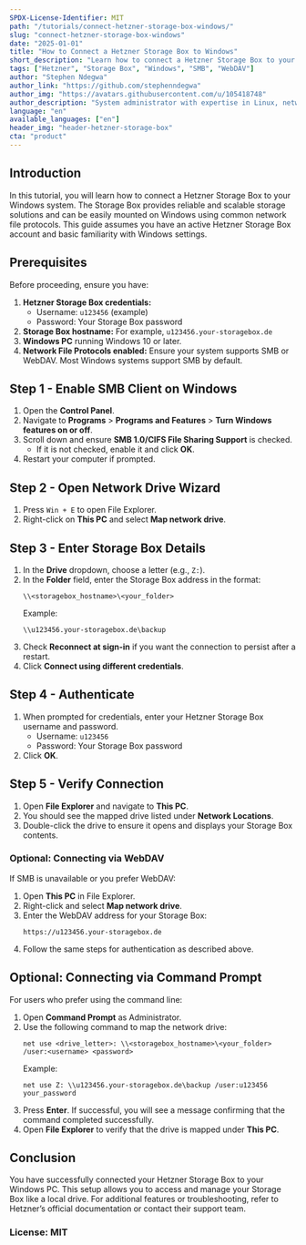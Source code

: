 ```yaml
---
SPDX-License-Identifier: MIT
path: "/tutorials/connect-hetzner-storage-box-windows/"
slug: "connect-hetzner-storage-box-windows"
date: "2025-01-01"
title: "How to Connect a Hetzner Storage Box to Windows"
short_description: "Learn how to connect a Hetzner Storage Box to your Windows system using SMB or WebDAV protocols."
tags: ["Hetzner", "Storage Box", "Windows", "SMB", "WebDAV"]
author: "Stephen Ndegwa"
author_link: "https://github.com/stephenndegwa"
author_img: "https://avatars.githubusercontent.com/u/105418748"
author_description: "System administrator with expertise in Linux, networking, and high-availability systems."
language: "en"
available_languages: ["en"]
header_img: "header-hetzner-storage-box"
cta: "product"
---
```


## Introduction
In this tutorial, you will learn how to connect a Hetzner Storage Box to your Windows system. The Storage Box provides reliable and scalable storage solutions and can be easily mounted on Windows using common network file protocols. This guide assumes you have an active Hetzner Storage Box account and basic familiarity with Windows settings.

## Prerequisites
Before proceeding, ensure you have:

1. **Hetzner Storage Box credentials:**
   - Username: `u123456` (example)
   - Password: Your Storage Box password
2. **Storage Box hostname:** For example, `u123456.your-storagebox.de`
3. **Windows PC** running Windows 10 or later.
4. **Network File Protocols enabled:** Ensure your system supports SMB or WebDAV. Most Windows systems support SMB by default.

## Step 1 - Enable SMB Client on Windows
1. Open the **Control Panel**.
2. Navigate to **Programs** > **Programs and Features** > **Turn Windows features on or off**.
3. Scroll down and ensure **SMB 1.0/CIFS File Sharing Support** is checked.
   - If it is not checked, enable it and click **OK**.
4. Restart your computer if prompted.

## Step 2 - Open Network Drive Wizard
1. Press `Win + E` to open File Explorer.
2. Right-click on **This PC** and select **Map network drive**.

## Step 3 - Enter Storage Box Details
1. In the **Drive** dropdown, choose a letter (e.g., `Z:`).
2. In the **Folder** field, enter the Storage Box address in the format:
   ```
   \\<storagebox_hostname>\<your_folder>
   ```
   Example:
   ```
   \\u123456.your-storagebox.de\backup
   ```
3. Check **Reconnect at sign-in** if you want the connection to persist after a restart.
4. Click **Connect using different credentials**.

## Step 4 - Authenticate
1. When prompted for credentials, enter your Hetzner Storage Box username and password.
   - Username: `u123456`
   - Password: Your Storage Box password
2. Click **OK**.

## Step 5 - Verify Connection
1. Open **File Explorer** and navigate to **This PC**.
2. You should see the mapped drive listed under **Network Locations**.
3. Double-click the drive to ensure it opens and displays your Storage Box contents.

### Optional: Connecting via WebDAV
If SMB is unavailable or you prefer WebDAV:

1. Open **This PC** in File Explorer.
2. Right-click and select **Map network drive**.
3. Enter the WebDAV address for your Storage Box:
   ```
   https://u123456.your-storagebox.de
   ```
4. Follow the same steps for authentication as described above.

## Optional: Connecting via Command Prompt
For users who prefer using the command line:

1. Open **Command Prompt** as Administrator.
2. Use the following command to map the network drive:
   ```
   net use <drive_letter>: \\<storagebox_hostname>\<your_folder> /user:<username> <password>
   ```
   Example:
   ```
   net use Z: \\u123456.your-storagebox.de\backup /user:u123456 your_password
   ```
3. Press **Enter**. If successful, you will see a message confirming that the command completed successfully.
4. Open **File Explorer** to verify that the drive is mapped under **This PC**.

## Conclusion
You have successfully connected your Hetzner Storage Box to your Windows PC. This setup allows you to access and manage your Storage Box like a local drive. For additional features or troubleshooting, refer to Hetzner’s official documentation or contact their support team.

### License: MIT

<!--

Contributor's Certificate of Origin
By making a contribution to this project, I certify that:
(a) The contribution was created in whole or in part by me and I have
    the right to submit it under the license indicated in the file; or
(b) The contribution is based upon previous work that, to the best of my
    knowledge, is covered under an appropriate license and I have the
    right under that license to submit that work with modifications,
    whether created in whole or in part by me, under the same license
    (unless I am permitted to submit under a different license), as
    indicated in the file; or
(c) The contribution was provided directly to me by some other person
    who certified (a), (b) or (c) and I have not modified it.
(d) I understand and agree that this project and the contribution are
    public and that a record of the contribution (including all personal
    information I submit with it, including my sign-off) is maintained
    indefinitely and may be redistributed consistent with this project
    or the license(s) involved.
Signed-off-by: Stephen Ndegwa - sndegwa@hostraha.com
-->